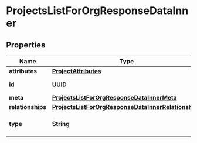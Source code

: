 

# ProjectsListForOrgResponseDataInner


## Properties

| Name | Type | Description | Notes |
|------------ | ------------- | ------------- | -------------|
|**attributes** | [**ProjectAttributes**](ProjectAttributes.md) |  |  |
|**id** | **UUID** | Resource ID. |  |
|**meta** | [**ProjectsListForOrgResponseDataInnerMeta**](ProjectsListForOrgResponseDataInnerMeta.md) |  |  [optional] |
|**relationships** | [**ProjectsListForOrgResponseDataInnerRelationships**](ProjectsListForOrgResponseDataInnerRelationships.md) |  |  [optional] |
|**type** | **String** | The Resource type. |  |



